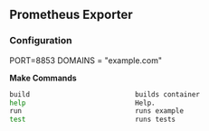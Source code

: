 ## Prometheus Exporter

### Configuration

PORT=8853
DOMAINS = "example.com"

**Make Commands**

```sh
build                          builds container
help                           Help. 
run                            runs example
test                           runs tests
```
